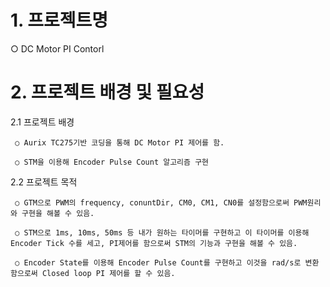 # 1. 프로젝트명
  ○ DC Motor PI Contorl

# 2. 프로젝트 배경 및 필요성
  2.1 프로젝트 배경
  
     ○ Aurix TC275기반 코딩을 통해 DC Motor PI 제어를 함.
     
     ○ STM을 이용해 Encoder Pulse Count 알고리즘 구현
     
   2.2 프로젝트 목적
   
     ○ GTM으로 PWM의 frequency, conuntDir, CM0, CM1, CN0를 설정함으로써 PWM원리와 구현을 해볼 수 있음.
     
     ○ STM으로 1ms, 10ms, 50ms 등 내가 원하는 타이머를 구현하고 이 타이머를 이용해 Encoder Tick 수를 세고, PI제어를 함으로써 STM의 기능과 구현을 해볼 수 있음.
     
     ○ Encoder State를 이용해 Encoder Pulse Count를 구현하고 이것을 rad/s로 변환함으로써 Closed loop PI 제어를 할 수 있음.
